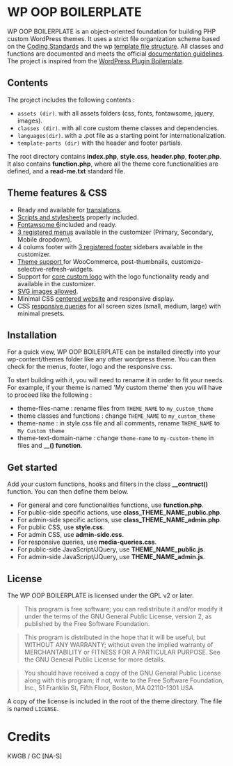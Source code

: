 # WP OOP BOILERPLATE

WP OOP BOILERPLATE is an object-oriented foundation for building PHP custom WordPress themes. It uses a strict file organization scheme based on the [Coding Standards](https://developer.wordpress.org/coding-standards/wordpress-coding-standards/) and the wp [template file structure](https://developer.wordpress.org/themes/basics/organizing-theme-files/). All classes and functions are documented and meets the official [documentation guidelines](https://developer.wordpress.org/themes/). The project is inspired from the [WordPress Plugin Boilerplate](https://github.com/DevinVinson/WordPress-Plugin-Boilerplate).

## Contents

The project includes the following contents :

* `assets (dir)`. with all assets folders (css, fonts, fontawsome, jquery, images).
* `classes (dir)`. with all core custom theme classes and dependencies.
* `languages(dir)`. with a .pot file as a starting point for internationalization.
* `template-parts (dir)` with the header and footer partials. 

The root directory contains **index.php**, **style.css**, **header.php**, **footer.php**. It also contains **function.php**, where all the theme core functionalities are defined, and a **read-me.txt** standard file.

## Theme features & CSS

* Ready and available for [translations](https://developer.wordpress.org/themes/functionality/internationalization/).
* [Scripts and stylesheets](https://developer.wordpress.org/themes/basics/including-css-javascript/) properly included. 
* [Fontawsome 6](https://fontawesome.com/docs/web/use-with/wordpress/)included and ready. 
* [3 registered menus](https://codex.wordpress.org/Navigation_Menus) available in the customizer (Primary, Secondary, Mobile dropdown).
* 4 colums footer with [3 registered footer](https://developer.wordpress.org/reference/functions/register_nav_menus/) sidebars available in the customizer.
* [Theme support ](https://developer.wordpress.org/reference/functions/add_theme_support/) for WooCommerce, post-thumbnails, customize-selective-refresh-widgets.
* Support for [core custom logo](https://developer.wordpress.org/themes/functionality/custom-logo/) with the logo functionality ready and available in the customizer. 
* [SVG images allowed](https://developer.wordpress.org/reference/hooks/upload_mimes/).
* Minimal CSS [centered website](https://www.w3schools.com/howto/howto_css_center_website.asp) and responsive display.
* CSS [responsive queries](https://developer.mozilla.org/fr/docs/Web/CSS/Media_Queries/Using_media_queries) for all screen sizes (small, medium, large) with minimal presets. 

## Installation

For a quick view, WP OOP BOILERPLATE can be installed directly into your wp-content/themes folder like any other wordpress theme. You can then check for the menus, footer, logo and the responsive css. 

To start building with it, you will need to rename it in order to fit your needs. For example, if your theme is named 'My custom theme' then you will have to proceed like the following :

* theme-files-name : rename files from `THEME_NAME` to `my_custom_theme`
* theme classes and functions : change `THEME_NAME` to `my_custom_theme`
* theme-name : in style.css file and all comments, rename `THEME_NAME` to `My Custom theme`
* theme-text-domain-name : change `theme-name` to `my-custom-theme` in files and **__() function**.

## Get started 

Add your custom functions, hooks and filters in the class **__contruct()** function. You can then define them below. 

* For general and core functionalities functions, use **function.php**. 
* For public-side specific actions, use **class_THEME_NAME_public.php**. 
* For admin-side specific actions, use **class_THEME_NAME_admin.php**.
* For public CSS, use **style.css**. 
* For admin CSS, use **admin-side.css**. 
* For responsive queries, use **media-queries.css**.
* For public-side JavaScript/JQuery, use **THEME_NAME_public.js**.
* For admin-side JavaScript/JQuery, use **THEME_NAME_admin.js**.

## License

The WP OOP BOILERPLATE is licensed under the GPL v2 or later.

> This program is free software; you can redistribute it and/or modify it under the terms of the GNU General Public License, version 2, as published by the Free Software Foundation.

> This program is distributed in the hope that it will be useful, but WITHOUT ANY WARRANTY; without even the implied warranty of MERCHANTABILITY or FITNESS FOR A PARTICULAR PURPOSE. See the GNU General Public License for more details.

> You should have received a copy of the GNU General Public License along with this program; if not, write to the Free Software Foundation, Inc., 51 Franklin St, Fifth Floor, Boston, MA 02110-1301 USA

A copy of the license is included in the root of the theme directory. The file is named `LICENSE`.

# Credits

KWGB / GC [NA-S]
